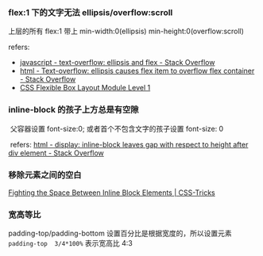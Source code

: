 ### flex:1 下的文字无法 ellipsis/overflow:scroll

  上层的所有 flex:1 带上 min-width:0(ellipsis)  min-height:0(overflow:scroll)
  
  refers:
  - [javascript - text-overflow: ellipsis and flex - Stack Overflow](https://stackoverflow.com/questions/39472747/text-overflow-ellipsis-and-flex)
  - [html - Text-overflow: ellipsis causes flex item to overflow flex container - Stack Overflow](https://stackoverflow.com/questions/41286912/text-overflow-ellipsis-causes-flex-item-to-overflow-flex-container)
  - [CSS Flexible Box Layout Module Level 1](https://www.w3.org/TR/css-flexbox-1/#intrinsic-item-contributions)

### inline-block 的孩子上方总是有空隙

  父容器设置 font-size:0; 或者首个不包含文字的孩子设置 font-size: 0

  refers:
  [html - display: inline-block leaves gap with respect to height after div element - Stack Overflow](https://stackoverflow.com/questions/27730680/display-inline-block-leaves-gap-with-respect-to-height-after-div-element)
  
### 移除元素之间的空白

[Fighting the Space Between Inline Block Elements | CSS-Tricks](https://css-tricks.com/fighting-the-space-between-inline-block-elements/)

### 宽高等比

padding-top/padding-bottom 设置百分比是根据宽度的，所以设置元素 `padding-top  3/4*100%` 表示宽高比 4:3
